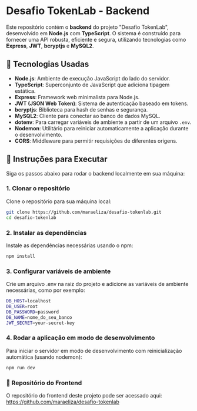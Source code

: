# Desafio TokenLab - Backend

Este repositório contém o **backend** do projeto "Desafio TokenLab", desenvolvido em **Node.js** com **TypeScript**. O sistema é construído para fornecer uma API robusta, eficiente e segura, utilizando tecnologias como **Express**, **JWT**, **bcryptjs** e **MySQL2**.

## 🚀 Tecnologias Usadas

- **Node.js**: Ambiente de execução JavaScript do lado do servidor.
- **TypeScript**: Superconjunto de JavaScript que adiciona tipagem estática.
- **Express**: Framework web minimalista para Node.js.
- **JWT (JSON Web Token)**: Sistema de autenticação baseado em tokens.
- **bcryptjs**: Biblioteca para hash de senhas e segurança.
- **MySQL2**: Cliente para conectar ao banco de dados MySQL.
- **dotenv**: Para carregar variáveis de ambiente a partir de um arquivo `.env`.
- **Nodemon**: Utilitário para reiniciar automaticamente a aplicação durante o desenvolvimento.
- **CORS**: Middleware para permitir requisições de diferentes origens.
  
## 🔧 Instruções para Executar

Siga os passos abaixo para rodar o backend localmente em sua máquina:

### 1. Clonar o repositório
Clone o repositório para sua máquina local:

```bash
git clone https://github.com/maraeliza/desafio-tokenlab.git
cd desafio-tokenlab
```

### 2. Instalar as dependências
Instale as dependências necessárias usando o npm:

```bash
npm install
```

### 3. Configurar variáveis de ambiente
Crie um arquivo .env na raiz do projeto e adicione as variáveis de ambiente necessárias, como por exemplo:

```bash
DB_HOST=localhost
DB_USER=root
DB_PASSWORD=password
DB_NAME=nome_do_seu_banco
JWT_SECRET=your-secret-key
```
### 4. Rodar a aplicação em modo de desenvolvimento
Para iniciar o servidor em modo de desenvolvimento com reinicialização automática (usando nodemon):
```bash
npm run dev
```

### 🔗 Repositório do Frontend
O repositório do frontend deste projeto pode ser acessado aqui: https://github.com/maraeliza/desafio-tokenlab

